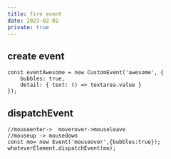 ```yaml
---
title: fire event
date: 2023-02-02
private: true
---
```

## create event
    const eventAwesome = new CustomEvent('awesome', {
        bubbles: true,
        detail: { text: () => textarea.value }
    });
## dispatchEvent

    //mouseenter->  moverover->mouseleave
    //mouseup -> mousedown
    const mo= new Event('mouseover',{bubbles:true});
    whateverElement.dispatchEvent(mo);
